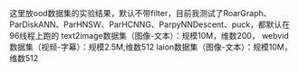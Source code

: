 这里放ood数据集的实验结果，默认不带filter，目前我测试了RoarGraph、ParDiskANN、ParHNSW、ParHCNNG、ParpyNNDescent、puck，都默认在96线程上跑的
text2image数据集（图像-文本）：规模10M，维数200，
webvid数据集（视频-字幕）：规模2.5M,维数512
laion数据集（图像-文本）：规模10M，维数512
